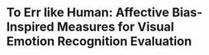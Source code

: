 # To Err like Human: Affective Bias-Inspired Measures for Visual Emotion Recognition Evaluation


#
